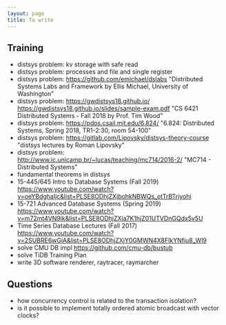 ```yaml
---
layout: page
title: To write
---
```


## Training

- distsys problem: kv storage with safe read
- distsys problem: processes and file and single register
- distsys problem: https://github.com/emichael/dslabs "Distributed Systems Labs and Framework by Ellis Michael, University of Washington"
- distsys problem: https://gwdistsys18.github.io/ https://gwdistsys18.github.io/slides/sample-exam.pdf "CS 6421 Distributed Systems - Fall 2018 by Prof. Tim Wood"
- distsys problem: https://pdos.csail.mit.edu/6.824/ "6.824: Distributed Systems, Spring 2018, TR1-2:30, room 54-100"
- distsys problem: https://gitlab.com/Lipovsky/distsys-theory-course "distsys lectures by Roman Lipovsky"
- distsys problem: http://www.ic.unicamp.br/~lucas/teaching/mc714/2016-2/ "MC714 - Distributed Systems"
- fundamental theorems in distsys
- 15-445/645 Intro to Database Systems (Fall 2019) https://www.youtube.com/watch?v=oeYBdghaIjc&list=PLSE8ODhjZXjbohkNBWQs_otTrBTrjyohi
- 15-721 Advanced Database Systems (Spring 2019) https://www.youtube.com/watch?v=m72mt4VN9ik&list=PLSE8ODhjZXja7K1hjZ01UTVDnGQdx5v5U
- Time Series Database Lectures (Fall 2017) https://www.youtube.com/watch?v=2SUBRE6wGiA&list=PLSE8ODhjZXjY0GMWN4X8FIkYNfiu8_Wl9
- solve CMU DB impl https://github.com/cmu-db/bustub
- solve TiDB Training Plan
- write 3D software renderer, raytracer, raymarcher

## Questions

- how concurrency control is related to the transaction isolation?
- is it possible to implement totally ordered atomic broadcast with vector clocks?

